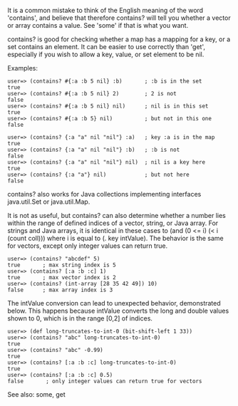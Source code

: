 It is a common mistake to think of the English meaning of the word
'contains', and believe that therefore contains? will tell you whether
a vector or array contains a value.  See 'some' if that is what you
want.

contains? is good for checking whether a map has a mapping for a key,
or a set contains an element.  It can be easier to use correctly than
'get', especially if you wish to allow a key, value, or set element to
be nil.

Examples:

    user=> (contains? #{:a :b 5 nil} :b)       ; :b is in the set
    true
    user=> (contains? #{:a :b 5 nil} 2)        ; 2 is not
    false
    user=> (contains? #{:a :b 5 nil} nil)      ; nil is in this set
    true
    user=> (contains? #{:a :b 5} nil)          ; but not in this one
    false

    user=> (contains? {:a "a" nil "nil"} :a)   ; key :a is in the map
    true
    user=> (contains? {:a "a" nil "nil"} :b)   ; :b is not
    false
    user=> (contains? {:a "a" nil "nil"} nil)  ; nil is a key here
    true
    user=> (contains? {:a "a"} nil)            ; but not here
    false

contains? also works for Java collections implementing interfaces
java.util.Set or java.util.Map.

It is not as useful, but contains? can also determine whether a number
lies within the range of defined indices of a vector, string, or Java
array.  For strings and Java arrays, it is identical in these cases to
(and (0 <= i) (< i (count coll))) where i is equal to (. key
intValue).  The behavior is the same for vectors, except only integer
values can return true.

    user=> (contains? "abcdef" 5)
    true       ; max string index is 5
    user=> (contains? [:a :b :c] 1)
    true       ; max vector index is 2
    user=> (contains? (int-array [28 35 42 49]) 10)
    false      ; max array index is 3

The intValue conversion can lead to unexpected behavior, demonstrated
below.  This happens because intValue converts the long and double
values shown to 0, which is in the range [0,2] of indices.

    user=> (def long-truncates-to-int-0 (bit-shift-left 1 33))
    user=> (contains? "abc" long-truncates-to-int-0)
    true
    user=> (contains? "abc" -0.99)
    true
    user=> (contains? [:a :b :c] long-truncates-to-int-0)
    true
    user=> (contains? [:a :b :c] 0.5)
    false       ; only integer values can return true for vectors

See also: some, get
